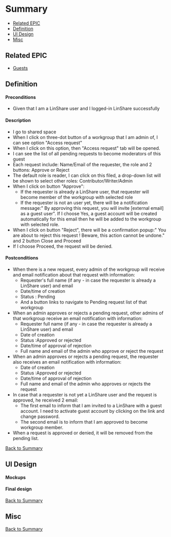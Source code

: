 # Summary

* [Related EPIC](#related-epic)
* [Definition](#definition)
* [UI Design](#ui-design)
* [Misc](#misc)

## Related EPIC

* [Guests](./README.md)

## Definition

#### Preconditions

- Given that I am a LinShare user and I logged-in LinShare successfully

#### Description

- I go to shared space 
- When I click on three-dot button of a workgroup that I am admin of, I can see option "Access request"
- When I click on this option, then "Access request" tab will be opened.
- I can see the list of all pending requests to become moderators of this guest
- Each request include:  Name/Email of the requester, the role and 2 buttons: Approve or Reject 
- The default role is reader, I can click on this filed, a drop-down list will be shown to select other roles: Contributor/Writer/Admin
- When I click on button "Approve":
   - If the requester is already a LinShare user, that requester will become member of the workgroup with selected role
   - If the requester is not an user yet, there will be a notification message:" By approving this request, you will invite [external email] as a guest user". If I choose Yes, a guest account will be created automatically for this email then he will be added to the workgroup with selected role.
- When I click on button "Reject", there will be a confirmation popup:" You are about to reject this request ! Beware, this action cannot be undone." and 2 button Close and Proceed
- If I choose Proceed, the request will be denied.

#### Postconditions

- When there is a new request, every admin of the workgroup will receive and email notification about that request with information:
    - Requester's full name (if any - in case the requester is already a LinShare user) and email
    - Date/time of creation
    - Status : Pending
    - And a button links to navigate to Pending request list of that workgroup
- When an admin approves or rejects a pending request, other admins of that workgroup receive an email notification with information:
    - Requester full name (if any - in case the requester is already a LinShare user) and email
    - Date of creation
    - Status :Approved or rejected
    - Date/time of approval of rejection
    - Full name and email of the admin who approve or reject the request
- When an admin approves or rejects a pending request, the requester also receives an email notification with information:
    - Date of creation
    - Status :Approved or rejected
    - Date/time of approval of rejection
    - Full name and email of the admin who approves or rejects the request
- In case that a requester is not yet a LinShare user and the request is approved, he received 2 email:
   - The first email to inform that I am invited to a LinShare with a guest account. I need to activate guest account by clicking on the link and change password.
   - The second email is to inform that I am approved to become workgroup member.
- When a request is approved or denied, it will be removed from the pending list.

[Back to Summary](#summary)

## UI Design

#### Mockups

#### Final design

[Back to Summary](#summary)
## Misc

[Back to Summary](#summary)
